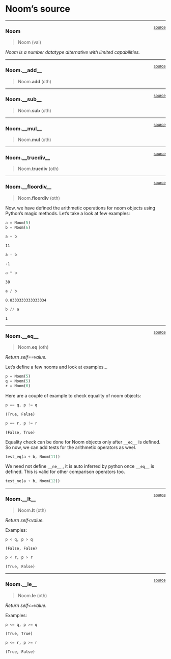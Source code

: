 # Noom’s source


<!-- WARNING: THIS FILE WAS AUTOGENERATED! DO NOT EDIT! -->

------------------------------------------------------------------------

<a href="https://github.com/vinay-jose/noom/blob/main/noom/core.py#L12"
target="_blank" style="float:right; font-size:smaller">source</a>

### Noom

>  Noom (val)

*Noom is a number datatype alternative with limited capabilities.*

------------------------------------------------------------------------

<a href="https://github.com/vinay-jose/noom/blob/main/noom/core.py#L26"
target="_blank" style="float:right; font-size:smaller">source</a>

### Noom.\_\_add\_\_

>  Noom.__add__ (oth)

------------------------------------------------------------------------

<a href="https://github.com/vinay-jose/noom/blob/main/noom/core.py#L31"
target="_blank" style="float:right; font-size:smaller">source</a>

### Noom.\_\_sub\_\_

>  Noom.__sub__ (oth)

------------------------------------------------------------------------

<a href="https://github.com/vinay-jose/noom/blob/main/noom/core.py#L36"
target="_blank" style="float:right; font-size:smaller">source</a>

### Noom.\_\_mul\_\_

>  Noom.__mul__ (oth)

------------------------------------------------------------------------

<a href="https://github.com/vinay-jose/noom/blob/main/noom/core.py#L41"
target="_blank" style="float:right; font-size:smaller">source</a>

### Noom.\_\_truediv\_\_

>  Noom.__truediv__ (oth)

------------------------------------------------------------------------

<a href="https://github.com/vinay-jose/noom/blob/main/noom/core.py#L46"
target="_blank" style="float:right; font-size:smaller">source</a>

### Noom.\_\_floordiv\_\_

>  Noom.__floordiv__ (oth)

Now, we have defined the arithmetic operations for noom objects using
Python’s magic methods. Let’s take a look at few examples:

``` python
a = Noom(5)
b = Noom(6)
```

``` python
a + b
```

    11

``` python
a - b
```

    -1

``` python
a * b
```

    30

``` python
a / b
```

    0.8333333333333334

``` python
b // a
```

    1

------------------------------------------------------------------------

<a href="https://github.com/vinay-jose/noom/blob/main/noom/core.py#L51"
target="_blank" style="float:right; font-size:smaller">source</a>

### Noom.\_\_eq\_\_

>  Noom.__eq__ (oth)

*Return self==value.*

Let’s define a few nooms and look at examples…

``` python
p = Noom(5)
q = Noom(5)
r = Noom(6)
```

Here are a couple of example to check equality of noom objects:

``` python
p == q, p != q
```

    (True, False)

``` python
p == r, p != r
```

    (False, True)

Equality check can be done for Noom objects only after `__eq__` is
defined. So now, we can add tests for the arithmetic operators as weel.

``` python
test_eq(a + b, Noom(11))
```

We need not define `__ne__` , it is auto inferred by python once
`__eq__` is defined. This is valid for other comparison operators too.

``` python
test_ne(a + b, Noom(12))
```

------------------------------------------------------------------------

<a href="https://github.com/vinay-jose/noom/blob/main/noom/core.py#L56"
target="_blank" style="float:right; font-size:smaller">source</a>

### Noom.\_\_lt\_\_

>  Noom.__lt__ (oth)

*Return self\<value.*

Examples:

``` python
p < q, p > q
```

    (False, False)

``` python
p < r, p > r
```

    (True, False)

------------------------------------------------------------------------

<a href="https://github.com/vinay-jose/noom/blob/main/noom/core.py#L61"
target="_blank" style="float:right; font-size:smaller">source</a>

### Noom.\_\_le\_\_

>  Noom.__le__ (oth)

*Return self\<=value.*

Examples:

``` python
p <= q, p >= q
```

    (True, True)

``` python
p <= r, p >= r
```

    (True, False)
